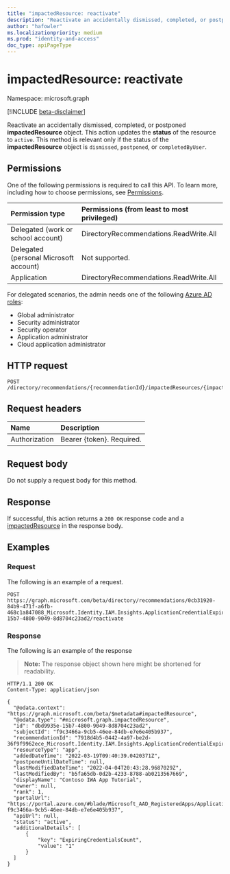 ```yaml
---
title: "impactedResource: reactivate"
description: "Reactivate an accidentally dismissed, completed, or postponed impactedResource object."
author: "hafowler"
ms.localizationpriority: medium
ms.prod: "identity-and-access"
doc_type: apiPageType
---
```


# impactedResource: reactivate
Namespace: microsoft.graph

[!INCLUDE [beta-disclaimer](../../includes/beta-disclaimer.md)]

Reactivate an accidentally dismissed, completed, or postponed **impactedResource** object. This action updates the **status** of the resource to `active`. This method is relevant only if the status of the **impactedResource** object is `dismissed`, `postponed`, or `completedByUser`. 

## Permissions
One of the following permissions is required to call this API. To learn more, including how to choose permissions, see [Permissions](/graph/permissions-reference).

|Permission type|Permissions (from least to most privileged)|
|:---|:---|
|Delegated (work or school account)|DirectoryRecommendations.ReadWrite.All|
|Delegated (personal Microsoft account)|Not supported.|
|Application|DirectoryRecommendations.ReadWrite.All|

For delegated scenarios, the admin needs one of the following [Azure AD roles](/azure/active-directory/users-groups-roles/directory-assign-admin-roles#available-roles):
- Global administrator
- Security administrator
- Security operator
- Application administrator
- Cloud application administrator

## HTTP request

<!-- {
  "blockType": "ignored"
}
-->
``` http
POST /directory/recommendations/{recommendationId}/impactedResources/{impactedResourceId}/reactivate
```

## Request headers
|Name|Description|
|:---|:---|
|Authorization|Bearer {token}. Required.|

## Request body
Do not supply a request body for this method.

## Response

If successful, this action returns a `200 OK` response code and a [impactedResource](../resources/impactedresource.md) in the response body.

## Examples

### Request
The following is an example of a request.
<!-- {
  "blockType": "request",
  "name": "impactedresourcethis.reactivate"
}
-->
``` http
POST https://graph.microsoft.com/beta/directory/recommendations/0cb31920-84b9-471f-a6fb-468c1a847088_Microsoft.Identity.IAM.Insights.ApplicationCredentialExpiry/impactedResources/dbd9935e-15b7-4800-9049-8d8704c23ad2/reactivate
```


### Response
The following is an example of the response
>**Note:** The response object shown here might be shortened for readability.
<!-- {
  "blockType": "response",
  "truncated": true,
  "@odata.type": "microsoft.graph.impactedResource"
}
-->
``` http
HTTP/1.1 200 OK
Content-Type: application/json

{
  "@odata.context": "https://graph.microsoft.com/beta/$metadata#impactedResource",
  "@odata.type": "#microsoft.graph.impactedResource",
  "id": "dbd9935e-15b7-4800-9049-8d8704c23ad2",
  "subjectId": "f9c3466a-9cb5-46ee-84db-e7e6e405b937",
  "recommendationId": "7918d4b5-0442-4a97-be2d-36f9f9962ece_Microsoft.Identity.IAM.Insights.ApplicationCredentialExpiry",
  "resourceType": "app",
  "addedDateTime": "2022-03-19T09:40:39.0420371Z",
  "postponeUntilDateTime": null,
  "lastModifiedDateTime": "2022-04-04T20:43:28.9687029Z",
  "lastModifiedBy": "b5fa65db-0d2b-4233-8788-ab0213567669",
  "displayName": "Contoso IWA App Tutorial",
  "owner": null,
  "rank": 1,
  "portalUrl": "https://portal.azure.com/#blade/Microsoft_AAD_RegisteredApps/ApplicationMenuBlade/Credentials/appId/ f9c3466a-9cb5-46ee-84db-e7e6e405b937",
  "apiUrl": null,
  "status": "active",
  "additionalDetails": [
      {
          "key": "ExpiringCredentialsCount",
          "value": "1"
      }
  ]
}
```

